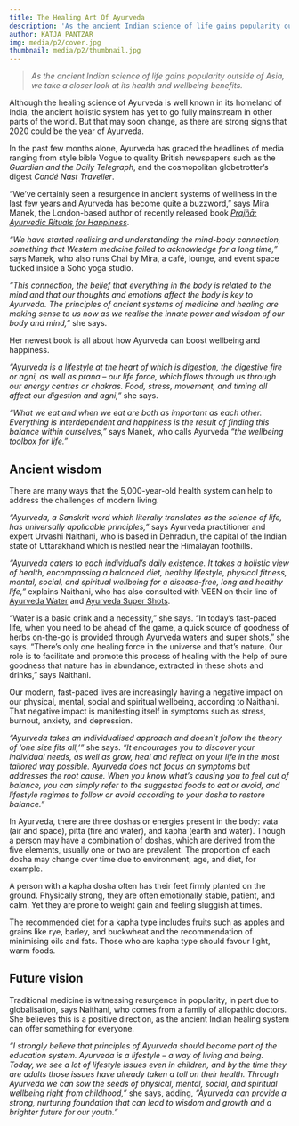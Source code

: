 ```yaml
---
title: The Healing Art Of Ayurveda
description: 'As the ancient Indian science of life gains popularity outside of Asia, we take a closer look at its health and wellbeing benefits.'
author: KATJA PANTZAR
img: media/p2/cover.jpg
thumbnail: media/p2/thumbnail.jpg
---
```


> *As the ancient Indian science of life gains popularity outside of Asia, we take a closer look at its health and wellbeing benefits.*

Although the healing science of Ayurveda is well known in its homeland of India, the ancient holistic system has yet to go fully mainstream in other parts of the world. But that may soon change, as there are strong signs that 2020 could be the year of Ayurveda.

In the past few months alone, Ayurveda has graced the headlines of media ranging from style bible Vogue to quality British newspapers such as the *Guardian and the Daily Telegraph*, and the cosmopolitan globetrotter’s digest *Condé Nast Traveller*.

“We’ve certainly seen a resurgence in ancient systems of wellness in the last few years and Ayurveda has become quite a buzzword,” says Mira Manek, the London-based author of recently released book *[Prajñā: Ayurvedic Rituals for Happiness](https://miramanek.com/)*.

<bannerComp img="media/p2/book.jpg"></bannerComp>

*“We have started realising and understanding the mind-body connection, something that Western medicine failed to acknowledge for a long time,”* says Manek, who also runs Chai by Mira, a café, lounge, and event space tucked inside a Soho yoga studio.

*“This connection, the belief that everything in the body is related to the mind and that our thoughts and emotions affect the body is key to Ayurveda. The principles of ancient systems of medicine and healing are making sense to us now as we realise the innate power and wisdom of our body and mind,”* she says.

Her newest book is all about how Ayurveda can boost wellbeing and happiness.

*“Ayurveda is a lifestyle at the heart of which is digestion, the digestive fire or agni, as well as prana – our life force, which flows through us through our energy centres or chakras. Food, stress, movement, and timing all affect our digestion and agni,”* she says.

<bannerComp img="media/p2/girl.jpg"></bannerComp>

*“What we eat and when we eat are both as important as each other. Everything is interdependent and happiness is the result of finding this balance within ourselves,”* says Manek, who calls Ayurveda *“the wellbeing toolbox for life.”*

## Ancient wisdom

There are many ways that the 5,000-year-old health system can help to address the challenges of modern living.

*“Ayurveda, a Sanskrit word which literally translates as the science of life, has universally applicable principles,”* says Ayurveda practitioner and expert Urvashi Naithani, who is based in Dehradun, the capital of the Indian state of Uttarakhand which is nestled near the Himalayan foothills.

*“Ayurveda caters to each individual’s daily existence. It takes a holistic view of health, encompassing a balanced diet, healthy lifestyle, physical fitness, mental, social, and spiritual wellbeing for a disease-free, long and healthy life,”* explains Naithani, who has also consulted with VEEN on their line of [Ayurveda Water](https://ayurvedawater.com/) and [Ayurveda Super Shots](http://ayurvedasupershot.com/).

“Water is a basic drink and a necessity,” she says. “In today’s fast-paced life, when you need to be ahead of the game, a quick source of goodness of herbs on-the-go is provided through Ayurveda waters and super shots,” she says. “There’s only one healing force in the universe and that’s nature. Our role is to facilitate and promote this process of healing with the help of pure goodness that nature has in abundance, extracted in these shots and drinks,” says Naithani.

<bannerComp class="text-center" img="media/p2/reading.jpeg"></bannerComp>

Our modern, fast-paced lives are increasingly having a negative impact on our physical, mental, social and spiritual wellbeing, according to Naithani. That negative impact is manifesting itself in symptoms such as stress, burnout, anxiety, and depression.

*“Ayurveda takes an individualised approach and doesn’t follow the theory of ‘one size fits all,’”* she says. *“It encourages you to discover your individual needs, as well as grow, heal and reflect on your life in the most tailored way possible. Ayurveda does not focus on symptoms but addresses the root cause. When you know what’s causing you to feel out of balance, you can simply refer to the suggested foods to eat or avoid, and lifestyle regimes to follow or avoid according to your dosha to restore balance.”*

In Ayurveda, there are three doshas or energies present in the body: vata (air and space), pitta (fire and water), and kapha (earth and water).  Though a person may have a combination of doshas, which are derived from the five elements, usually one or two are prevalent. The proportion of each dosha may change over time due to environment, age, and diet, for example.

A person with a kapha dosha often has their feet firmly planted on the ground. Physically strong, they are often emotionally stable, patient, and calm. Yet they are prone to weight gain and feeling sluggish at times.

The recommended diet for a kapha type includes fruits such as apples and grains like rye, barley, and buckwheat and the recommendation of minimising oils and fats. Those who are kapha type should favour light, warm foods.

<bannerComp img="media/p2/hand.jpg"></bannerComp>

## Future vision

Traditional medicine is witnessing resurgence in popularity, in part due to globalisation, says Naithani, who comes from a family of allopathic doctors. She believes this is a positive direction, as the ancient Indian healing system can offer something for everyone.

*“I strongly believe that principles of Ayurveda should become part of the education system. Ayurveda is a lifestyle – a way of living and being. Today, we see a lot of lifestyle issues even in children, and by the time they are adults those issues have already taken a toll on their health. Through Ayurveda we can sow the seeds of physical, mental, social, and spiritual wellbeing right from childhood,”* she says, adding, *“Ayurveda can provide a strong, nurturing foundation that can lead to wisdom and growth and a brighter future for our youth.”*
